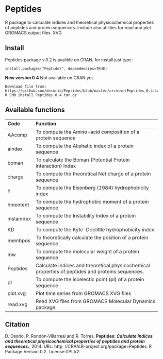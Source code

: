 Peptides
========
R package to calculate indices and theoretical physicochemical properties of peptides and protein sequences. Include also utilities for read and plot GROMACS output files .XVG

Install
-------
Peptides package v.0.2 is avalible on CRAN, for install just type:
```
install.packages("Peptides", dependencies=TRUE)
```
**New version 0.4** Not available on CRAN yet.
```
Download file from: https://github.com/dosorio/Peptides/blob/master/archive/Peptides_0.4.tar.gz
R CMD install Peptides_0.4.tar.gz
```

Available functions
-------------------
| Code        | Function |
| :------------- |:-------------|
|AAcomp  |	To compute the Amino-acid composition of a protein sequence|
|aindex  |	To compute the Aliphatic index of a protein sequence |
|boman   |	To calculate the Boman (Potential Protein Interaction) Index |
|charge  |	To compute the theoretical Net charge of a protein sequence |
|h	| To compute the Eisenberg (1984) hydrophobicity index |
|hmoment  |	To compute the hydrophobic moment of a protein sequence |
|instaindex	| To compute the Instability Index of a protein sequence |
|KD	| To compute the Kyte-Doolittle hydrophobicity index |
|membpos |	To theoretically calculate the position of a protein sequence |
|mw	| To compute the molecular weight of a protein sequence |
|Peptides | 	Calculate indices and theoretical physicochemical properties of peptides and proteins sequences. |
|pI	| To compute the isoelectic point (pI) of a protein sequence |
|plot.xvg	| Plot time series from GROMACS XVG files | 
|read.xvg |	Read XVG files from GROMACS Molecular Dynamics package |

Citation
--------
D. Osorio, P. Rondón-Villarreal and R. Torres. **Peptides: *Calculate indices and theoretical physicochemical properties of peptides and protein sequences*.**, 2014. URL: http: //CRAN.R-project.org/package=Peptides. R Package Version 0.2. License:GPL≥2.
